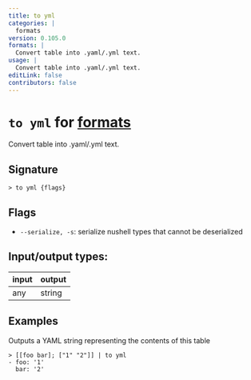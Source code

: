 ```yaml
---
title: to yml
categories: |
  formats
version: 0.105.0
formats: |
  Convert table into .yaml/.yml text.
usage: |
  Convert table into .yaml/.yml text.
editLink: false
contributors: false
---
```

<!-- This file is automatically generated. Please edit the command in https://github.com/nushell/nushell instead. -->

# `to yml` for [formats](/commands/categories/formats.md)

<div class='command-title'>Convert table into .yaml&#x2f;.yml text.</div>

## Signature

```> to yml {flags} ```

## Flags

 -  `--serialize, -s`: serialize nushell types that cannot be deserialized


## Input/output types:

| input | output |
| ----- | ------ |
| any   | string |
## Examples

Outputs a YAML string representing the contents of this table
```nu
> [[foo bar]; ["1" "2"]] | to yml
- foo: '1'
  bar: '2'

```
